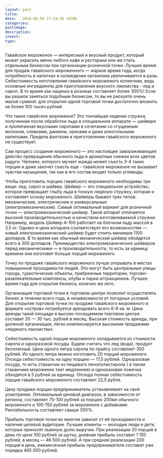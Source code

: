 ```yaml
---
layout: post
title:  
date:   2016-06-09 17:19:36 +0300
categories: 
postimage: 
description:  
invest: 
type: 
---
```


Гавайское мороженое — интересный и вкусный продукт, который может украсить меню любого кафе и ресторана или же стать отдельным бизнесом при организации розничной точки. Лучшие время для продаж гавайского мороженного — жаркое время года, когда потребность в напитках и охлаждении организма увеличивается в разы. Себестоимость изготовления гавайского мороженого копеечная, ведь основные ингредиенты для приготовления вкусного лакомства - лед и сироп. В то время как наценка в рознице составляет более 300%! Если вы решили заняться подобным бизнесом, то вы не рискуете очень малой суммой: для открытия одной торговой точки достаточно вложить не более 100 тысяч рублей.

Что такое гавайское мороженое? Это тончайшая ледяная стружка, полученная после обработки льда в специальном аппарате — шейвере и пропитанная вкусными сиропами в сочетании со сгущенным молоком, сливками, джемом, орехами и даже алкогольными напитками. Предела фантазии в приготовлении гавайского мороженого не существует.

Сам процесс создания мороженого — это настоящее завораживающее действо превращения обычного льда в ароматные снежки всех цветов радуги. Человек, которого мучает жажда может съесть 3-4 таких порции и даже захочет съесть еще - гавайское мороженое не вызывает чувства насыщения, так как в его состав входят только углеводы.

Чтобы приготовить порцию гавайского мороженого необходимы три вещи: лед, сироп и шейвер. Шейвер — это специальное устройство, которое превращает глыбу льда в тонкую ледяную стружку, которая и составляет основу мороженого. Шейверы бывают трех типов: механические, электрические и универсальные (электромеханические). Самый оптимальный вариант для розничной точки — электромеханический шейвер. Такой аппарат отличается высокой производительностью и качеством изготавливаемой стружки. Например, модель Шейвер А-100 работает на блочном льду массой в 3,5 кг. Однако и цена аппарата соответствует его возможностям — новый электромеханический шейвер будет стоить минимум 1100 долларов. В то время как обычный механический шейвер обойдется всего в 300 долларов. Преимущество электромеханических шейверов перед механическими — в производительности, то есть за единицу времени они изготовят больше порций мороженого.

Точку по продаже гавайского мороженого лучше открывать в местах повышенной проходимости людей. Это могут быть центральные улицы города, туристические объекты, прибрежные территории, торгово-развлекательные комплексы, клубы и парки аттракционов. Лучшее время года для открытия бизнеса, конечно же лето.

Организация торговой точки в торговом центре позволит осуществлять бизнес в течении всего года, в независимости от погодных условий. Для открытия торговой точки по продаже гавайского мороженого в формате «остров» потребуется арендовать всего 6-8 кв. м. Цена аренды такой площади в высоко-посещаемом торговом центре составит 20 — 30 тыс. рублей в месяц. Высокая стоимость аренды, при должной организации, легко компенсируется высокими продажами «ледяного лакомства».

Себестоимость одной порции мороженого складывается из стоимости сиропа и одноразовой посуды. Будем считать что лед (вода), продукт бесплатный. Цена одного литра сиропа по прайсу составляет 350 рублей. Из одного литра можно изготовить 20 порций мороженого. Отсюда себестоимость на одну порцию — 17,5 рублей. Одноразовая посуда, то есть стаканчик из пищевого пенополистирола ( в таком стаканчике мороженое тает медленнее) и одноразовая ложечка обходятся в 5 рублей за единицу. Отсюда полная себестоимость порции гавайского мороженого составляет 22,5 рубля.

Цену продажи порции предприниматель устанавливает на своё усмотрение. Оптимальный ценовой диапазон, в зависимости от региона, составляет 75-100 рублей за порцию 200мл обычного мороженого и 100-150 рублей за мороженое с добавками. Рентабельность составляет свыше 300%.

Прибыль торговой точки во многом зависит от её проходимости и наличия целевой аудитории. Лучшие клиенты — молодые люди и дети, которые приносят львиную долю выручки. При реализации 20 порций в день по цене 100 рублей за шутку, дневная прибыль составит 1 150 рублей, в месяц — 46 500 рублей. А при средней реализации 200 порций в день, ежемесячная прибыль предпринимателя составит уже порядка 465 000 рублей.